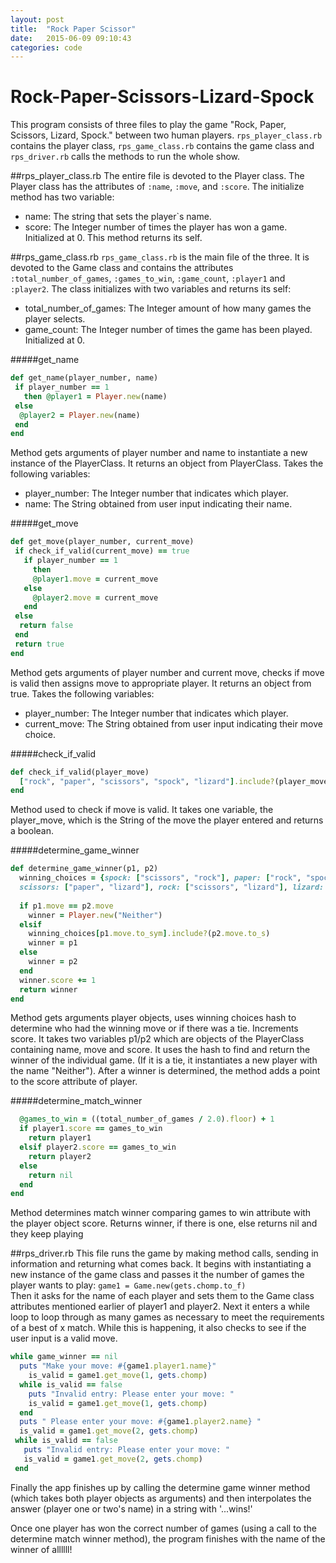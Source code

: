 ```yaml
---
layout: post
title:  "Rock Paper Scissor"
date:   2015-06-09 09:10:43
categories: code
---
```

# Rock-Paper-Scissors-Lizard-Spock
This program consists of three files to play the game "Rock, Paper, Scissors, Lizard, Spock." between two human players. `rps_player_class.rb` contains the player class, `rps_game_class.rb` contains the game class and `rps_driver.rb` calls the methods to run the whole show.

##rps\_player_class.rb
The entire file is devoted to the Player class.  The Player class has the attributes of `:name`, `:move`, and `:score`. The initialize method has two variable:
 
  - name: The string that sets the player`s name.
  - score: The Integer number of times the player has won a game.  Initialized at 0.
This method returns its self.

##rps\_game_class.rb
`rps_game_class.rb` is the main file of the three. It is devoted to the Game class and contains the attributes `:total_number_of_games`, `:games_to_win`, `:game_count`, `:player1` and `:player2`.  The class initializes with two variables and returns its self:

  - total\_number\_of_games: The Integer amount of how many games the player selects.
  - game_count: The Integer number of times the game has been played. Initialized at 0.
  
#####get_name
  ```ruby
  def get_name(player_number, name)
   if player_number == 1
     then @player1 = Player.new(name)
   else
    @player2 = Player.new(name)
   end
  end
  ```
 Method gets arguments of player number and name to instantiate a new instance of the PlayerClass.  It returns an object from PlayerClass.  Takes the following variables:

  - player_number: The Integer number that indicates which player.
  - name: The String obtained from user input indicating their name.
  
#####get_move
  ```ruby
 def get_move(player_number, current_move)
   if check_if_valid(current_move) == true
     if player_number == 1
       then
       @player1.move = current_move
     else
       @player2.move = current_move
     end
   else
    return false
   end
   return true
 end
   ```
   Method gets arguments of player number and current move, checks if move is valid then assigns move to appropriate player. It returns an object from true. Takes the following variables:

   - player_number: The Integer number that indicates which player.
   - current_move: The String obtained from user input indicating their move choice.
  
#####check\_if_valid
  ```ruby
  def check_if_valid(player_move)
    ["rock", "paper", "scissors", "spock", "lizard"].include?(player_move.downcase)
  end
  ```
  Method used to check if move is valid.  It takes one variable, the player_move, which is the String of the move the player entered and returns a boolean.
  

#####determine\_game_winner
  ```ruby
  def determine_game_winner(p1, p2)
    winning_choices = {spock: ["scissors", "rock"], paper: ["rock", "spock"], 
    scissors: ["paper", "lizard"], rock: ["scissors", "lizard"], lizard: ["spock", "paper"]}
    
    if p1.move == p2.move
      winner = Player.new("Neither")
    elsif
      winning_choices[p1.move.to_sym].include?(p2.move.to_s)
      winner = p1
    else
      winner = p2
    end
    winner.score += 1
    return winner
  end
  ```
  Method gets arguments player objects, uses winning choices hash to determine who had the winning move or if there was a tie. Increments score. It takes two variables p1/p2 which are objects of the PlayerClass containing name, move and score.  It uses the hash to find and return the winner of the individual game. (If it is a tie, it instantiates a new player with the name "Neither").  After a winner is determined, the method adds a point to the score attribute of player.
  
#####determine\_match_winner
  ```ruby
    @games_to_win = ((total_number_of_games / 2.0).floor) + 1
    if player1.score == games_to_win
      return player1
    elsif player2.score == games_to_win
      return player2
    else
      return nil
    end
  end
   ```
   Method determines match winner comparing games to win attribute with the player object score. Returns winner, if there is one, else returns nil and they keep playing

##rps_driver.rb
This file runs the game by making method calls, sending in information and returning what comes back.  It begins with instantiating a new instance of the game class and passes it the number of games the player wants to play: `game1 = Game.new(gets.chomp.to_f)`  
Then it asks for the name of each player and sets them to the Game class attributes mentioned earlier of player1 and player2.
Next it enters a while loop to loop through as many games as necessary to meet the requirements of a best of x match. While this is happening, it also checks to see if the user input is a valid move.
```ruby
while game_winner == nil
  puts "Make your move: #{game1.player1.name}" 
    is_valid = game1.get_move(1, gets.chomp)
  while is_valid == false
    puts "Invalid entry: Please enter your move: "
    is_valid = game1.get_move(1, gets.chomp)
  end
  puts " Please enter your move: #{game1.player2.name} "
  is_valid = game1.get_move(2, gets.chomp)
 while is_valid == false
   puts "Invalid entry: Please enter your move: "
   is_valid = game1.get_move(2, gets.chomp)
 end
 ```
 Finally the app finishes up by calling the determine game winner method (which takes both player objects as arguments) and then interpolates the answer (player one or two's name) in a string with '...wins!'
 
 Once one player has won the correct number of games (using a call to the determine match winner method), the program finishes with the name of the winner of allllll!
